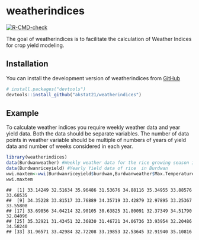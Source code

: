 
<!-- README.md is generated from README.Rmd. Please edit that file -->

# weatherindices

<!-- badges: start -->

[![R-CMD-check](https://github.com/akstat21/weatherindices/workflows/R-CMD-check/badge.svg)](https://github.com/akstat21/weatherindices/actions)
<!-- badges: end -->

The goal of weatherindices is to facilitate the calculation of Weather
Indices for crop yield modeling.

## Installation

You can install the development version of weatherindices from
[GitHub](https://github.com/akstat21/weatherindices)

``` r
# install.packages("devtools")
devtools::install_github("akstat21/weatherindices")
```

## Example

To calculate weather indices you require weekly weather data and year
yield data. Both the data should be separate variables. The number of
data points in weather variable should be multiple of numbers of years
of yield data and number of weeks considered in each year.

``` r
library(weatherindices)
data(Burdwanweather) #Weekly weather data for the rice growing season in Burdwan
data(Burdwanriceyield) #Yearly Yield data of rice  in Burdwan
wwi.maxtem<-wwi(Burdwanriceyield$burdwan,Burdwanweather$Max.Temperature)
wwi.maxtem
```

    ##  [1] 33.14249 32.51634 35.96486 31.53676 34.88116 35.34955 33.88576 33.68535
    ##  [9] 34.35228 33.81517 33.76889 34.35719 33.42879 32.97895 33.25367 33.55808
    ## [17] 33.69856 34.04214 32.90105 30.63825 31.80091 32.37349 34.51790 32.84096
    ## [25] 35.32921 31.43451 32.36830 31.46721 34.06736 33.93954 32.20486 34.58240
    ## [33] 31.96571 33.42984 32.72208 33.19853 32.53645 32.91940 35.10816

